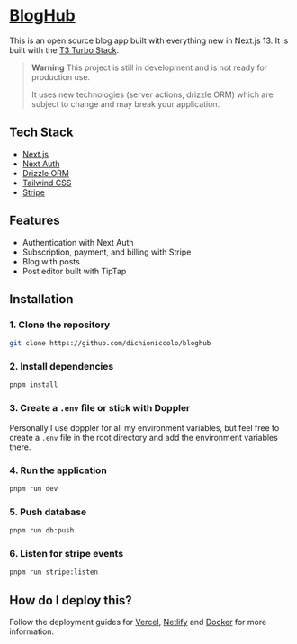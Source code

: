 # [BlogHub](https://skateshop13.vercel.app/)

This is an open source blog app built with everything new in Next.js 13. It is built with the [T3 Turbo Stack](https://github.com/t3-oss/create-t3-turbo).

> **Warning**
> This project is still in development and is not ready for production use.
>
> It uses new technologies (server actions, drizzle ORM) which are subject to change and may break your application.

## Tech Stack

- [Next.js](https://nextjs.org)
- [Next Auth](https://next-auth.js.org/)
- [Drizzle ORM](https://orm.drizzle.team)
- [Tailwind CSS](https://tailwindcss.com)
- [Stripe](https://stripe.com)

## Features

- Authentication with Next Auth
- Subscription, payment, and billing with Stripe
- Blog with posts
- Post editor built with TipTap

## Installation

### 1. Clone the repository

```bash
git clone https://github.com/dichioniccolo/bloghub
```

### 2. Install dependencies

```bash
pnpm install
```

### 3. Create a `.env` file or stick with Doppler

Personally I use doppler for all my environment variables,
but feel free to create a `.env` file in the root directory and add the environment variables there.

### 4. Run the application

```bash
pnpm run dev
```

### 5. Push database

```bash
pnpm run db:push
```

### 6. Listen for stripe events

```bash
pnpm run stripe:listen
```

## How do I deploy this?

Follow the deployment guides for [Vercel](https://create.t3.gg/en/deployment/vercel), [Netlify](https://create.t3.gg/en/deployment/netlify) and [Docker](https://create.t3.gg/en/deployment/docker) for more information.

